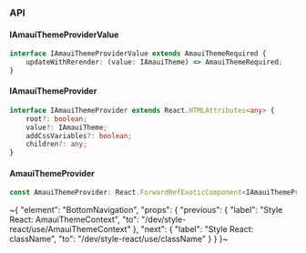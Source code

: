 

### API

#### IAmauiThemeProviderValue

```ts
interface IAmauiThemeProviderValue extends AmauiThemeRequired {
    updateWithRerender: (value: IAmauiTheme) => AmauiThemeRequired;
}
```

#### IAmauiThemeProvider

```ts
interface IAmauiThemeProvider extends React.HTMLAttributes<any> {
    root?: boolean;
    value?: IAmauiTheme;
    addCssVariables?: boolean;
    children?: any;
}
```

#### AmauiThemeProvider

```ts
const AmauiThemeProvider: React.ForwardRefExoticComponent<IAmauiThemeProvider & React.RefAttributes<unknown>>;
```


~{
  "element": "BottomNavigation",
  "props": {
    "previous": {
      "label": "Style React: AmauiThemeContext",
      "to": "/dev/style-react/use/AmauiThemeContext"
    },
    "next": {
      "label": "Style React: className",
      "to": "/dev/style-react/use/className"
    }
  }
}~
